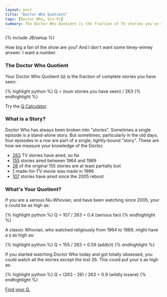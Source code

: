 ```yaml
---
layout: post
title: "Doctor Who Quotient"
tags: [Doctor Who, Sci-Fi]
summary: The Doctor Who Quotient is the fraction of TV stories you've seen. It's a measure of how well you know the Doctor.
---
```

{% include JB/setup %}

How big a fan of the show are you? And I don't want some timey-wimey answer. I want a number.

### The Doctor Who Quotient

Your Doctor Who Quotient (`Q`) is the fraction of complete stories you have seen:

{% highlight python %}
Q = (num stories you have seen) / 263
{% endhighlight %}

Try the [Q Calculator](/q.html).

### What is a Story?

Doctor Who has always been broken into "stories". Sometimes a single episode is a stand-alone story. But sometimes, particularly in the old days, four episodes in a row are part of a single, tightly-bound "story". These are how we measure your knowledge of the Doctor.

* [263](https://en.wikipedia.org/wiki/List_of_Doctor_Who_serials#Series_overview) TV stories have aired, so far
* [155](https://en.wikipedia.org/wiki/List_of_Doctor_Who_serials#First_Doctor) stories aired between 1964 and 1989
* [26](https://en.wikipedia.org/wiki/Doctor_Who_missing_episodes) of the original 155 stories are at least partially lost
* [1](https://en.wikipedia.org/wiki/Doctor_Who_%28film%29) made-for-TV movie was made in 1996
* [107](https://en.wikipedia.org/wiki/List_of_Doctor_Who_serials#Ninth_Doctor) stories have aired since the 2005 reboot

### What's Your Quotient?

If you are a serious Nu-Whovian, and have been watching since 2005, your `Q` could be as high as:

{% highlight python %}
Q = 107 / 263 = 0.4  (serious fan)
{% endhighlight %}

A classic Whovian, who watched religiously from 1964 to 1989, might have a `Q` as high as:

{% highlight python %}
Q = 155 / 263 = 0.59  (addict)
{% endhighlight %}

If you started watching Doctor Who today and got totally obsessed, you could watch all the stories except the lost 26. This could put your `Q` as high as:

{% highlight python %}
Q = (263 - 26) / 263 = 0.9  (wildly insane)
{% endhighlight %}

[Find  your Q.](/q.html)
